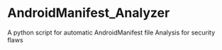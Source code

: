 # AndroidManifest_Analyzer
A python script for automatic AndroidManifest file Analysis for security flaws

